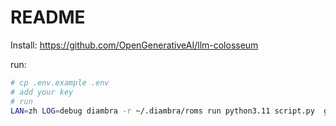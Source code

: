 # README

Install: https://github.com/OpenGenerativeAI/llm-colosseum

run:

```bash
# cp .env.example .env
# add your key
# run
LAN=zh LOG=debug diambra -r ~/.diambra/roms run python3.11 script.py  glm-3-turbo glm-4
```

